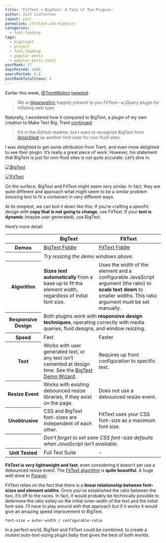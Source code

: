 ```yaml
---
title: 'FitText + BigText: A Tale of Two Plugins'
author: Zach Leatherman
layout: post
permalink: /fittext-and-bigtext/
categories:
  - font-loading
tags:
  - highlight
  - project
  - font-loading
  - popular-posts
  - popular-posts-total
postRank: 17
daysPosted: 2486
yearsPosted: 6.8
postRankTotalViews: 5
---
```


Earlier this week, [@TrentWalton][1] [tweeted][2]:

 [1]: http://twitter.com/trentwalton
 [2]: http://twitter.com/TrentWalton/status/67972022776508416

> We at [@paravelinc][3] happily present to you FitText—a jQuery plugin for inflating web type: 

 [3]: http://twitter.com/paravelinc

Naturally, I wondered how it compared to BigText, a plugin of my own creation to Make Text Big. Trent [continued][4]:

 [4]: http://twitter.com/TrentWalton/status/67989004427079682

> It’s in the GitHub readme, but I want to recognize BigText from [@zachleat][5] as another font sizer for non-fluid sites: 

 [5]: http://twitter.com/zachleat

I was delighted to get some attribution from Trent, and even more delighted to see their plugin. It’s really a great piece of work. However, his statement that BigText is just for non-fluid sites is not quite accurate. Let’s dive in.

[![][7img]][7]

 [7]: http://www.zachleat.com/web/bigtext-makes-text-big/
 [7img]: /web/wp-content/uploads/2011/05/Screen-shot-2011-05-12-at-11.05.26-PM.png "BigText"

[![][fittextimg]][fittext]

 [fittext]: http://fittextjs.com/
 [fittextimg]: /web/wp-content/uploads/2011/05/Screen-shot-2011-05-12-at-11.10.01-PM.png "FitText"

On the surface, BigText and FitText might seem very similar. In fact, they are quite different and approach what might seem to be a similar problem (resizing text to fit a container) in very different ways.

At its simplest, we can boil it down like this: If you’re crafting a specific design with **copy that is not going to change**, use FitText. If your **text is dynamic** (maybe user generated), use BigText.

Here’s more detail:

<table>
<thead>
<tr>
<th>&#160;</th>
<th>BigText</th>
<th>FitText</th>
</tr>
</thead>
<tbody>
<tr>
<th>Demos</th>
<td><a href="http://jsfiddle.net/zachleat/anJpE/">BigText Fiddle</a></td>
<td><a href="http://jsfiddle.net/zachleat/ExhDC/">FitText Fiddle</a></td>
</tr>
<tr>
<th>&#160;</th>
<td colspan="2"><em>Try resizing the demo windows above.</em></td>
</tr>
<tr>
<th>Algorithm</th>
<td><strong>Sizes text automatically</strong> from a base up to fit the element width, regardless of initial font size.</td>
<td>Uses the width of the element and a configurable JavaScript argument (the ratio) to <strong>scale text down</strong> to smaller widths. This ratio argument must be set manually.</td>
</tr>
<tr>
<th>Responsive Design</th>
<td colspan="2">Both plugins work with <strong>responsive design techniques</strong>, operating correctly with media queries, fluid designs, and window resizing.</td>
</tr>
<tr>
<th>Speed</th>
<td>Fast</td>
<td>Faster</td>
</tr>
<tr>
<th>Text</th>
<td>Works with user generated text, or any text isn&#8217;t cemented at design time. See the <a href="http://www.zachleat.com/bigtext/demo/">BigText Demo Wizard</a>.</td>
<td>Requires up front configuration to specific text.</td>
</tr>
<tr>
<th>Resize Event</th>
<td>Works with existing debounced resize libraries, if they exist on the page.</td>
<td>Does not use a debounced resize event.</td>
</tr>
<tr>
<th>Unobtrusive</th>
<td>CSS and BigText font-sizes are independent of each other.</td>
<td>FitText uses your CSS font-size as a maximum font size.</td>
</tr>
<tr>
<th>&#160;</th>
<td colspan="2"><em>Don&#8217;t forget to set sane CSS font-size defaults when JavaScript isn&#8217;t available.</em></td>
</tr>
<tr>
<th>Unit Tested</th>
<td>Full Test Suite</td>
<td>-</td>
</tr>
</tbody>
</table>


**FitText is very lightweight and fast**, even considering it doesn’t yet use a debounced resize event. The [FitText algorithm][11] is **quite beautiful**. A huge well done to [Paravel][12].

 [8]: http://jsfiddle.net/zachleat/anJpE/
 [9]: http://jsfiddle.net/zachleat/ExhDC/
 [10]: http://www.zachleat.com/bigtext/demo/
 [11]: https://github.com/davatron5000/FitText.js/blob/master/jquery.fittext.js
 [12]: http://paravelinc.com/

FitText relies on the fact that there is a **linear relationship between font-sizes and element widths**. Once you’ve established the ratio between the two, it’s off to the races. In fact, it would probably be technically possible to determine the ratio solely on the initial inner-width of the text and the initial font-size. I’ll have to play around with that approach but if it works it would give an amazing speed improvement to BigText.

`font-size = outer-width / configurable-ratio`

In a perfect world, BigText and FitText could be combined, to create a *mutant auto-text-sizing plugin baby* that gives the best of both worlds.
